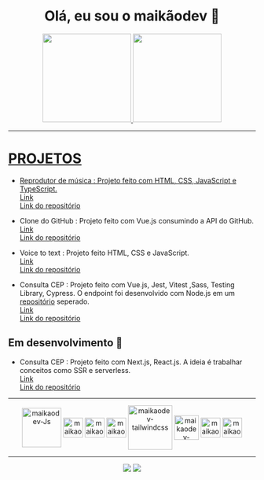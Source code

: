 <h1 align="center"> Olá, eu sou o maikãodev 👋 </h1>

<div align="center">
  <a href="https://github.com/maikaodev">
  <img height="180em" src="https://github-readme-stats.vercel.app/api?username=maikaodev&show_icons=true&theme=radical&include_all_commits=true&count_private=true"/>
  <img height="180em" src="https://github-readme-stats.vercel.app/api/top-langs/?username=maikaodev&layout=compact&langs_count=7&theme=radical"/>
</div>

<hr/>


# PROJETOS 
  
  - Reprodutor de música : Projeto feito com HTML, CSS, JavaScript e TypeScript. </br>
  [Link](https://maikadev-musicplayer.netlify.app/) </br>
  [Link do repositório](https://github.com/maikaodev/music_player) </br>
  
  - Clone do GitHub : Projeto feito com Vue.js consumindo a API do GitHub. </br>
  [Link](https://clone-github-maikaodev.netlify.app/) </br>
  [Link do repositório](https://github.com/maikaodev/clone-github-vuejs) </br>

  - Voice to text : Projeto feito HTML, CSS e JavaScript. </br>
  [Link](https://voicetotext-maikaodev.netlify.app/) </br>
  [Link do repositório](https://github.com/maikaodev/voice_to_text) </br>
  
  - Consulta CEP : Projeto feito com Vue.js, Jest, Vitest ,Sass, Testing Library, Cypress. O endpoint foi desenvolvido com Node.js em um [repositório](https://github.com/maikaodev/consulta_cep_api) seperado. </br>
  [Link](https://maikaodev-consulta-cep.netlify.app/) </br>
  [Link do repositório](https://github.com/maikaodev/consulta_cep) </br>
  
  ## Em desenvolvimento 🚧
  
  - Consulta CEP : Projeto feito com Next.js, React.js. A ideia é trabalhar conceitos como SSR e serverless. </br>
  [Link](https://encontreseuendereco.netlify.app) </br>
  [Link do repositório](https://github.com/maikaodev/zipcode) </br>
  
<hr/>

<div align="center">
<img align="center" alt="maikaodev-Js" height="80" width="80" src="https://user-images.githubusercontent.com/82960620/192590378-9c84c3c7-1474-4a8a-bf32-204e6bfae685.svg">
<img align="center" alt="maikaodev-nuxt.js" height="40" width="40" src="https://user-images.githubusercontent.com/82960620/192590752-e4f6a314-9759-4a28-87cb-b5f72a85e793.svg">
<img align="center" alt="maikaodev-vue.js" height="40" width="40" src="https://user-images.githubusercontent.com/82960620/192591088-fe3af572-0982-48c9-879b-81943b76f600.svg">
<img align="center" alt="maikaodev-sass" height="40" width="40" src="https://user-images.githubusercontent.com/82960620/192591238-2d642496-1431-40c6-86b1-9847b9f870c4.svg">
<img align="center" alt="maikaodev-tailwindcss" height="90" width="90" src="https://user-images.githubusercontent.com/82960620/192591474-669cd521-868d-4f54-a634-7a2e93627ad7.svg">
<img align="center" alt="maikaodev-bootstrap" height="50" width="50" src="https://user-images.githubusercontent.com/82960620/192592292-ebdc041a-f7df-4dcb-8916-76f9f53540a9.svg">
<img align="center" alt="maikaodev-css3" height="40" width="40" src="https://user-images.githubusercontent.com/82960620/192593526-3d540d7b-a0b1-4196-a2b9-fb17787db6cb.svg">
<img align="center" alt="maikaodev-html5" height="40" width="40" src="https://user-images.githubusercontent.com/82960620/192593468-e571e409-e27e-49dd-85da-014bb7865836.svg">
</div>


<hr/>

<div align="center">
<a href="https://www.linkedin.com/in/rafaella-ballerini-45875016a" target="_blank"><img src="https://img.shields.io/badge/LinkedIn-0077B5?style=for-the-badge&logo=linkedin&logoColor=white"_blank"></a> 
<a href = "mailto:maikao.dev@gmail.com"><img src="https://img.shields.io/badge/Gmail-D14836?style=for-the-badge&logo=gmail&logoColor=white" target="_blank"></a>
</div>

  
 

